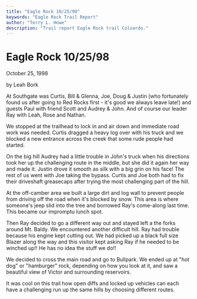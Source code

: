```yaml
---
title: "Eagle Rock 10/25/98"
keywords: "Eagle Rock Trail Report"
author: "Terry L. Howe"
description: "Trail report Eagle Rock trail Coloardo."
---
```


# Eagle Rock 10/25/98

October 25, 1998

by Leah Bork

At Southgate was Curtis, Bill & Glenna, Joe, Doug & Justin (who
fortunately found us after going to Red Rocks first - it's good we
always leave late!) and guests Paul with friend Scott and Audrey &
John.  And of course our leader Ray with Leah, Rose and Nathan.  

We stopped at the trailhead to lock in and air down and immediate road
work was needed.  Curtis dragged a heavy log over with his truck and we
blocked a new entrance across the creek that some rude people had
started.

On the big hill Audrey had a little trouble in John's truck when his
directions took her up the challenging route in the middle, but she did
it again her way and made it.  Justin drove it smooth as silk with a big
grin on his face!  The rest of us went with Joe taking the bypass. 
Curtis and Joe both had to fix their driveshaft greasecaps after trying
the most challenging part of the hill.  

At the off-camber area we built a large dirt and log wall to prevent
people from driving off the road when it's blocked by snow.  This area
is where someone's jeep slid into the tree and borrowed Ray's come-along
last time.  This became our impromptu lunch spot.

Then Ray decided to go a different way out and stayed left a the forks
around Mt. Baldy.  We encountered another difficult hill.  Ray had
trouble because his engine kept cutting out.  We had picked up a black
full size Blazer along the way and this visitor kept asking Ray if he
needed to be winched up!!  He has no idea the stuff we do!!  

We decided to cross the main road and go to Bullpark.  We ended up at
"hot dog" or "hamburger" rock, depending on how you look at it, and saw
a beautiful view of Victor and surrounding reservoirs.

It was cool on this trail how open diffs and locked up vehicles can
each have a challenging run up the same hills by choosing different
routes.